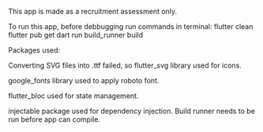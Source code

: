 This app is made as a recruitment assessment only.

To run this app, before debbugging run commands in terminal:
flutter clean
flutter pub get
dart run build_runner build

Packages used:

Converting SVG files into .ttf failed, so flutter_svg library used for icons.

google_fonts library used to apply roboto font.

flutter_bloc used for state management.

injectable package used for dependency injection. Build runner needs to be run before app can compile.

